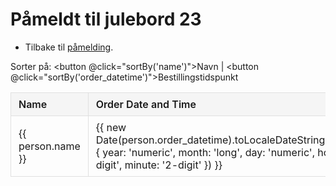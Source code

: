 # Påmeldt til julebord 23

* Tilbake til [påmelding](/arrangementer/sosialt/julebord-23/).


Sorter på: <button @click="sortBy('name')">Navn</button> | <button @click="sortBy('order_datetime')">Bestillingstidspunkt</button>

<table class="attendees-table">
    <thead>
        <tr>
            <th>Name</th>
            <th>Order Date and Time</th>
        </tr>
    </thead>
    <tbody>
        <tr v-for="person in attendees" :key="person.position_id">
            <td>{{ person.name }}</td>
            <td>{{ new Date(person.order_datetime).toLocaleDateString(undefined, { year: 'numeric', month: 'long', day: 'numeric', hour: '2-digit', minute: '2-digit' }) }}</td>
        </tr>
    </tbody>
</table>

<style>
.attendees-table {
    width: 100%;
    border-collapse: collapse;
    margin-top: 1rem;
}

.attendees-table th, .attendees-table td {
    border: 1px solid #e0e0e0;
    padding: 8px 12px;
    text-align: left;
}

.attendees-table th {
    background-color: #f5f5f5;
    font-weight: 600;
}
</style>

<script setup>
import { ref, onMounted } from 'vue'

const attendees = ref([])
const sortKey = ref('name') // default sort by name
const sortOrder = ref(1)  // 1 for ascending, -1 for descending

// Fetch attendee data when component is mounted
onMounted(async () => {
  try {
    const response = await fetch('/arrangementer/attendees/julebord23_attendees.json')
    attendees.value = await response.json()
  } catch (e) {
    console.error('Failed to fetch attendees:', e)
  }
})

const sortBy = (key) => {
  if(sortKey.value === key) {
    sortOrder.value = -sortOrder.value // If same key, toggle order
  } else {
    sortOrder.value = 1 // If different key, default to ascending
  }
  sortKey.value = key
  attendees.value.sort((a, b) => {
    if (a[key] < b[key]) return -sortOrder.value
    if (a[key] > b[key]) return sortOrder.value
    return 0
  })
}
</script>
